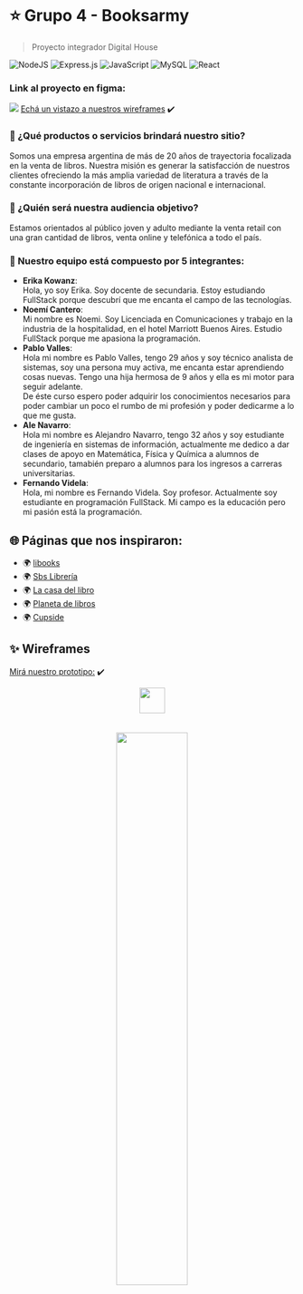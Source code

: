 # ⭐ Grupo 4 - Booksarmy

> Proyecto integrador Digital House <br />

![NodeJS](https://img.shields.io/badge/node.js-6DA55F?style=for-the-badge&logo=node.js&logoColor=white)
![Express.js](https://img.shields.io/badge/express.js-%23404d59.svg?style=for-the-badge&logo=express&logoColor=%2361DAFB)
![JavaScript](https://img.shields.io/badge/javascript-%23323330.svg?style=for-the-badge&logo=javascript&logoColor=%23F7DF1E)
![MySQL](https://img.shields.io/badge/mysql-%2300f.svg?style=for-the-badge&logo=mysql&logoColor=white)
![React](https://img.shields.io/badge/react-%2320232a.svg?style=for-the-badge&logo=react&logoColor=%2361DAFB)

### Link al proyecto en figma:

<img src="https://img.icons8.com/color/24/000000/figma--v1.png"/> [Echá un vistazo a nuestros wireframes](https://www.figma.com/file/n1njq1fNKftSE4bcTy7Tue/Booksarmy?node-id=0%3A1) ✔️

### 🚀 ¿Qué productos o servicios brindará nuestro sitio?

Somos una empresa argentina de más de 20 años de trayectoria focalizada en la venta de libros. Nuestra misión es generar la satisfacción de nuestros clientes ofreciendo la más amplia variedad de literatura a través de la constante incorporación de libros de origen nacional e internacional.

### 🎯 ¿Quién será nuestra audiencia objetivo?

Estamos orientados al público joven y adulto mediante la venta retail con una gran cantidad de libros, venta online y telefónica a todo el país.

### 📌 Nuestro equipo está compuesto por 5 integrantes:

- **Erika Kowanz**: <br />
  Hola, yo soy Erika. Soy docente de secundaria. Estoy estudiando FullStack porque descubrí que me encanta el campo de las tecnologías.
- **Noemí Cantero**: <br />
  Mi nombre es Noemi. Soy Licenciada en Comunicaciones y trabajo en la industria de la hospitalidad, en el hotel Marriott Buenos Aires. Estudio FullStack porque me apasiona la programación.
- **Pablo Valles**: <br />
  Hola mi nombre es Pablo Valles, tengo 29 años y soy técnico analista de sistemas, soy una persona muy activa, me encanta estar aprendiendo cosas nuevas. Tengo una hija hermosa de 9 años y ella es mi motor para seguir adelante.<br />
  De éste curso espero poder adquirir los conocimientos necesarios para poder cambiar un poco el rumbo de mi profesión y poder dedicarme a lo que me gusta.
- **Ale Navarro**: <br />
  Hola mi nombre es Alejandro Navarro, tengo 32 años y soy estudiante de ingeniería en sistemas de información, actualmente me dedico a dar clases de apoyo en Matemática, Física y Química a alumnos de secundario, tamabién preparo a alumnos para los ingresos a carreras universitarias.
- **Fernando Videla**: <br />
  Hola, mi nombre es Fernando Videla. Soy profesor. Actualmente soy estudiante en programación FullStack. Mi campo es la educación pero mi pasión está la programación.

## 🌐 Páginas que nos inspiraron:

- 🌍 [libooks](https://libooks.com/)
- 🌍 [Sbs Librería](https://www.sbs.com.ar/)
- 🌍 [La casa del libro](https://www.casadellibro.com/)
- 🌍 [Planeta de libros](https://www.planetadelibros.com.ar/)
- 🌍 [Cupside](https://www.cuspide.com/)

## ✨ Wireframes

[Mirá nuestro prototipo:](https://www.figma.com/proto/n1njq1fNKftSE4bcTy7Tue/Booksarmy?node-id=7%3A2744&scaling=min-zoom&page-id=2%3A3&starting-point-node-id=7%3A2744&show-proto-sidebar=1) ✔️

<div align="center">
 <img src="https://media.giphy.com/media/hvRJCLFzcasrR4ia7z/giphy.gif" width="45px"> <br/><br/><br/>
 <img src="https://i.ibb.co/ctF0sBC/image-9.jpg" width="50%">
</div>
